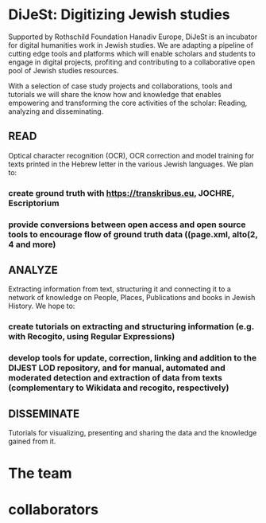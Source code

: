# DiJeSt: Digitizing Jewish studies

Supported by Rothschild Foundation Hanadiv Europe, DiJeSt is an incubator for digital humanities work in Jewish studies. 
We are adapting a pipeline of cutting edge tools and platforms which will enable scholars and students to engage in digital projects, profiting and contributing to a collaborative open pool of Jewish studies resources.


With a selection of case study projects and collaborations, tools and tutorials we will share the know how and knowledge that enables empowering and transforming the core activities of the scholar:  Reading, analyzing and disseminating. 

## READ
Optical character recognition (OCR), OCR correction and model training for texts printed in the Hebrew letter in the various Jewish languages. We plan to:
### create ground truth with https://transkribus.eu, JOCHRE, Escriptorium
### provide conversions between open access and open source tools to encourage flow of ground truth data ((page.xml, alto(2, 4 and more)

## ANALYZE
Extracting information from text, structuring it and connecting it to a network of knowledge on People, Places, Publications and books in Jewish History. We hope to:
### create tutorials on extracting and structuring information (e.g. with Recogito, using Regular Expressions)
### develop tools for update, correction, linking and addition to the DIJEST LOD repository, and for manual, automated and moderated detection and extraction of data from texts (complementary to Wikidata and recogito, respectively)
 
## DISSEMINATE
Tutorials for visualizing, presenting and sharing the data and the knowledge gained from it.

# The team
# collaborators
